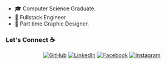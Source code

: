 - 🎓 Computer Science Graduate.
- 🌱 Fullstack Engineer 
- :art: Part time Graphic Designer.


### Let's Connect :coffee:

<p align="center">
	<a href="https://github.com/TharinduX"><img src="https://img.icons8.com/bubbles/50/000000/github.png" alt="GitHub"/></a>
	<a href="https://www.linkedin.com/in/tharinduj"><img src="https://img.icons8.com/bubbles/50/000000/linkedin.png" alt="LinkedIn"/></a>
	<a href="https://www.facebook.com/tharindu.me"><img src="https://img.icons8.com/bubbles/50/000000/facebook-new.png" alt="Facebook"/></a>
	<a href="https://www.instagram.com/tharindu.me"><img src="https://img.icons8.com/bubbles/50/000000/instagram.png" alt="Instagram"/></a>
</p>
